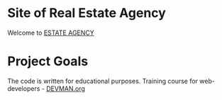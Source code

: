 # Site of Real Estate Agency

Welcome to [ESTATE AGENCY](https://dpsmartbusiness.github.io)

# Project Goals

The code is written for educational purposes. Training course for web-developers - [DEVMAN.org](https://devman.org)

